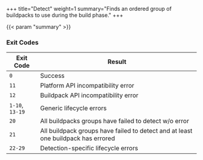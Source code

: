 +++
title="Detect"
weight=1
summary="Finds an ordered group of buildpacks to use during the build phase."
+++

{{< param "summary" >}}

### Exit Codes

| Exit Code       | Result|
|-----------------|-------|
| `0`             | Success
| `11`            | Platform API incompatibility error
| `12`            | Buildpack API incompatibility error
| `1-10`, `13-19` | Generic lifecycle errors
| `20`            | All buildpacks groups have failed to detect w/o error
| `21`            | All buildpack groups have failed to detect and at least one buildpack has errored
| `22-29`         | Detection-specific lifecycle errors
